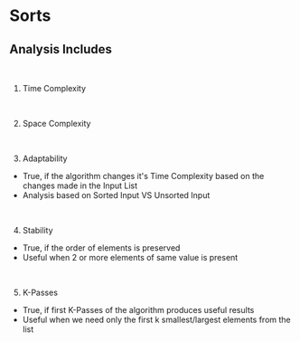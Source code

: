 # Sorts

## Analysis Includes

<br>

1. Time Complexity

<br>

2. Space Complexity

<br>

3. Adaptability

- True, if the algorithm changes it's Time Complexity based on the changes made in the Input List
- Analysis based on Sorted Input VS Unsorted Input

<br>

4. Stability

- True, if the order of elements is preserved
- Useful when 2 or more elements of same value is present

<br>

5. K-Passes

- True, if first K-Passes of the algorithm produces useful results
- Useful when we need only the first k smallest/largest elements from the list
